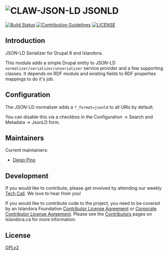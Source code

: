 # ![CLAW-JSON-LD](https://cloud.githubusercontent.com/assets/2371345/24964530/f054bddc-1f77-11e7-8b54-d04bb7b2281c.png) JSONLD
[![Build Status][1]](https://travis-ci.com/Islandora-CLAW/jsonld)
[![Contribution Guidelines][2]](./CONTRIBUTING.md)
[![LICENSE][3]](./LICENSE)

## Introduction

JSON-LD Serializer for Drupal 8 and Islandora.

This module adds a simple Drupal entity to JSON-LD 
`normalizer/serializer/unserializer` service provider and a few supporting 
classes. It depends on RDF module and existing fields to RDF properties 
mappings to do it's job.

## Configuration

The JSON-LD normalizer adds a `?_format=jsonld` to all URIs by default.

You can disable this via a checkbox in the Configuration -> Search and Metadata -> JsonLD form.

## Maintainers

Current maintainers:

* [Diego Pino][4]

## Development

If you would like to contribute, please get involved by attending our weekly 
[Tech Call][5]. We love to hear from you!

If you would like to contribute code to the project, you need to be covered by 
an Islandora Foundation [Contributor License Agreement][6] or 
[Corporate Contributor License Agreement][7]. Please see the [Contributors][8]
 pages on Islandora.ca for more information.

## License

[GPLv2](http://www.gnu.org/licenses/gpl-2.0.txt)

[1]: https://travis-ci.org/Islandora-CLAW/jsonld.png?branch=8.x-1.x
[2]: http://img.shields.io/badge/CONTRIBUTING-Guidelines-blue.svg
[3]: https://img.shields.io/badge/license-GPLv2-blue.svg?style=flat-square
[4]: https://github.com/diegopino
[5]: https://github.com/Islandora-CLAW/CLAW/wiki
[6]: http://islandora.ca/sites/default/files/islandora_cla.pdf
[7]: http://islandora.ca/sites/default/files/islandora_ccla.pdf
[8]: http://islandora.ca/resources/contributors
